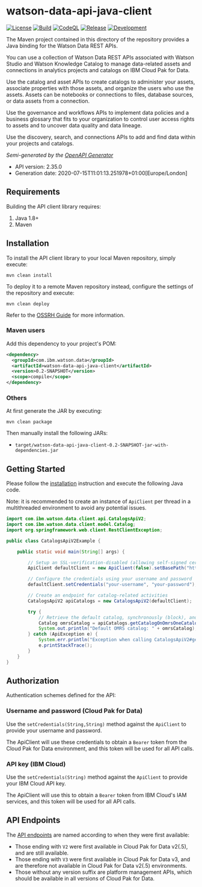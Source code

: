 # watson-data-api-java-client

[![License](https://img.shields.io/github/license/IBM/watson-data-api-clients)](LICENSE)
[![Build](https://github.com/IBM/watson-data-api-clients/workflows/Build/badge.svg)](https://github.com/IBM/watson-data-api-clients/actions/workflows/maven-merge.yml?query=workflow%3ABuild)
[![CodeQL](https://github.com/IBM/watson-data-api-clients/workflows/CodeQL/badge.svg)](https://github.com/IBM/watson-data-api-clients/actions/workflows/codeql-analysis.yml)
[![Release](https://img.shields.io/maven-central/v/com.ibm.watson.data/watson-data-api-client?label=release)](http://repository.sonatype.org/service/local/artifact/maven/redirect?r=central-proxy&g=com.ibm.watson.data&a=watson-data-api-client&v=RELEASE&c=jar-with-dependencies)
[![Development](https://img.shields.io/nexus/s/com.ibm.watson.data/watson-data-api-client?label=development&server=https%3A%2F%2Foss.sonatype.org)](https://oss.sonatype.org/content/repositories/snapshots/com/ibm/watson/data/watson-data-api-client/)

The Maven project contained in this directory of the repository provides a Java binding for
the Watson Data REST APIs.

You can use a collection of Watson Data REST APIs associated with Watson Studio and Watson Knowledge Catalog to manage data-related assets and connections in analytics projects and catalogs on IBM Cloud Pak for Data.

Use the catalog and asset APIs to create catalogs to administer your assets, associate properties with those assets, and organize the users who use the assets. Assets can be notebooks or connections to files, database sources, or data assets from a connection.

Use the governance and workflows APIs to implement data policies and a business glossary that fits to your organization to control user access rights to assets and to uncover data quality and data lineage.

Use the discovery, search, and connections APIs to add and find data within your projects and catalogs.

*Semi-generated by the [OpenAPI Generator](https://openapi-generator.tech)*

- API version: 2.35.0
- Generation date: 2020-07-15T11:01:13.251978+01:00[Europe/London]

## Requirements

Building the API client library requires:

1. Java 1.8+
2. Maven

## Installation

To install the API client library to your local Maven repository, simply execute:

```shell
mvn clean install
```

To deploy it to a remote Maven repository instead, configure the settings of the repository and execute:

```shell
mvn clean deploy
```

Refer to the [OSSRH Guide](http://central.sonatype.org/pages/ossrh-guide.html) for more information.

### Maven users

Add this dependency to your project's POM:

```xml
<dependency>
  <groupId>com.ibm.watson.data</groupId>
  <artifactId>watson-data-api-java-client</artifactId>
  <version>0.2-SNAPSHOT</version>
  <scope>compile</scope>
</dependency>
```

### Others

At first generate the JAR by executing:

```shell
mvn clean package
```

Then manually install the following JARs:

- `target/watson-data-api-java-client-0.2-SNAPSHOT-jar-with-dependencies.jar`

## Getting Started

Please follow the [installation](#installation) instruction and execute the following Java code.

Note: it is recommended to create an instance of `ApiClient` per thread in a multithreaded environment to avoid any potential issues.

```java
import com.ibm.watson.data.client.api.CatalogsApiV2;
import com.ibm.watson.data.client.model.Catalog;
import org.springframework.web.client.RestClientException;

public class CatalogsApiV2Example {

    public static void main(String[] args) {

        // Setup an SSL-verification-disabled (allowing self-signed certificates) client
        ApiClient defaultClient = new ApiClient(false).setBasePath("https://your-cp4d-environment");

        // Configure the credentials using your username and password
        defaultClient.setCredentials("your-username", "your-password");

        // Create an endpoint for catalog-related activities
        CatalogsApiV2 apiCatalogs = new CatalogsApiV2(defaultClient);

        try {
            // Retrieve the default catalog, synchronously (block), and print it out
            Catalog omrsCatalog = apiCatalogs.getCatalogOnOmrsOneCatalogCohort().block();
            System.out.println("Default OMRS catalog: " + omrsCatalog);
        } catch (ApiException e) {
            System.err.println("Exception when calling CatalogsApiV2#getCatalogOnOmrsOneCatalogCohort");
            e.printStackTrace();
        }
    }
}
```

## Authorization

Authentication schemes defined for the API:

### Username and password (Cloud Pak for Data)

Use the `setCredentials(String,String)` method against the `ApiClient` to provide your username and password.

The ApiClient will use these credentials to obtain a `Bearer` token from the Cloud Pak for Data environment, and this
token will be used for all API calls.

### API key (IBM Cloud)

Use the `setCredentials(String)` method against the `ApiClient` to provide your IBM Cloud API key.

The ApiClient will use this to obtain a `Bearer` token from IBM Cloud's IAM services, and this token will be used for
all API calls.

## API Endpoints

The [API endpoints](src/main/java/com/ibm/watson/data/client/api/) are named according to when they were first available:

- Those ending with `V2` were first available in Cloud Pak for Data v2(.5), and are still available.
- Those ending with `V3` were first available in Cloud Pak for Data v3, and are therefore not available in Cloud Pak
    for Data v2(.5) environments.
- Those without any version suffix are platform management APIs, which should be available in all versions
    of Cloud Pak for Data.
